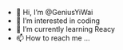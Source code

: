 - 👋 Hi, I’m @GeniusYiWai
- 👀 I’m interested in coding
- 🌱 I’m currently learning Reacy
- 📫 How to reach me ...

<!---
GeniusYiWai/GeniusYiWai is a ✨ special ✨ repository because its `README.md` (this file) appears on your GitHub profile.
You can click the Preview link to take a look at your changes.
--->

